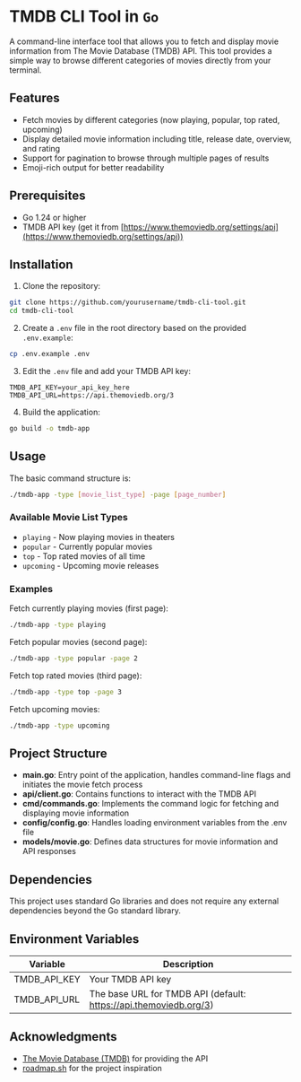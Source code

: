 # TMDB CLI Tool in `Go`

A command-line interface tool that allows you to fetch and display movie information from The Movie Database (TMDB) API. This tool provides a simple way to browse different categories of movies directly from your terminal.

## Features

- Fetch movies by different categories (now playing, popular, top rated, upcoming)
- Display detailed movie information including title, release date, overview, and rating
- Support for pagination to browse through multiple pages of results
- Emoji-rich output for better readability

## Prerequisites

- Go 1.24 or higher
- TMDB API key (get it from [https://www.themoviedb.org/settings/api](https://www.themoviedb.org/settings/api))

## Installation

1. Clone the repository:

```bash
git clone https://github.com/yourusername/tmdb-cli-tool.git
cd tmdb-cli-tool
```

2. Create a `.env` file in the root directory based on the provided `.env.example`:

```bash
cp .env.example .env
```

3. Edit the `.env` file and add your TMDB API key:

```
TMDB_API_KEY=your_api_key_here
TMDB_API_URL=https://api.themoviedb.org/3
```

4. Build the application:

```bash
go build -o tmdb-app
```

## Usage

The basic command structure is:

```bash
./tmdb-app -type [movie_list_type] -page [page_number]
```

### Available Movie List Types

- `playing` - Now playing movies in theaters
- `popular` - Currently popular movies
- `top` - Top rated movies of all time
- `upcoming` - Upcoming movie releases

### Examples

Fetch currently playing movies (first page):
```bash
./tmdb-app -type playing
```

Fetch popular movies (second page):
```bash
./tmdb-app -type popular -page 2
```

Fetch top rated movies (third page):
```bash
./tmdb-app -type top -page 3
```

Fetch upcoming movies:
```bash
./tmdb-app -type upcoming
```

## Project Structure

- **main.go**: Entry point of the application, handles command-line flags and initiates the movie fetch process
- **api/client.go**: Contains functions to interact with the TMDB API
- **cmd/commands.go**: Implements the command logic for fetching and displaying movie information
- **config/config.go**: Handles loading environment variables from the .env file
- **models/movie.go**: Defines data structures for movie information and API responses

## Dependencies

This project uses standard Go libraries and does not require any external dependencies beyond the Go standard library.

## Environment Variables

| Variable | Description |
|----------|-------------|
| TMDB_API_KEY | Your TMDB API key |
| TMDB_API_URL | The base URL for TMDB API (default: https://api.themoviedb.org/3) |


## Acknowledgments

- [The Movie Database (TMDB)](https://www.themoviedb.org/) for providing the API
- [roadmap.sh](https://roadmap.sh/projects/tmdb-cli) for the project inspiration